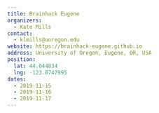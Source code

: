 ```yaml
---
title: Brainhack Eugene 
organizers: 
  - Kate Mills
contact:
  - klmills@uoregon.edu
website: https://brainhack-eugene.github.io
address: University of Oregon, Eugene, OR, USA
position:
  lat: 44.044834
  lng: -123.0747995
dates:
  - 2019-11-15
  - 2019-11-16
  - 2019-11-17
---
```

